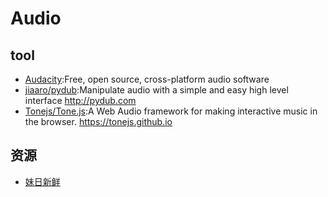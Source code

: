 # Audio


## tool

* [Audacity](https://www.audacityteam.org/):Free, open source, cross-platform audio software
* [jiaaro/pydub](https://github.com/jiaaro/pydub):Manipulate audio with a simple and easy high level interface http://pydub.com
* [Tonejs/Tone.js](https://github.com/Tonejs/Tone.js):A Web Audio framework for making interactive music in the browser. https://tonejs.github.io

## 资源

* [妹日新鲜](https://meiri.fireside.fm)
